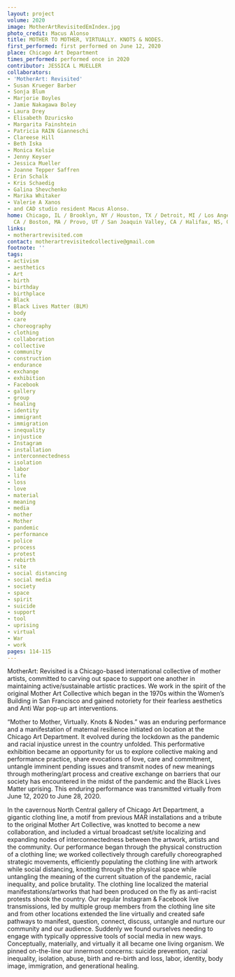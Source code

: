 ```yaml
---
layout: project
volume: 2020
image: MotherArtRevisitedEmIndex.jpg
photo_credit: Macus Alonso
title: MOTHER TO MOTHER, VIRTUALLY. KNOTS & NODES.
first_performed: first performed on June 12, 2020
place: Chicago Art Department
times_performed: performed once in 2020
contributor: JESSICA L MUELLER
collaborators:
- 'MotherArt: Revisited'
- Susan Krueger Barber
- Sonja Blum
- Marjorie Boyles
- Jamie Nakagawa Boley
- Laura Drey
- Elisabeth Dzuricsko
- Margarita Fainshtein
- Patricia RAIN Gianneschi
- Clareese Hill
- Beth Iska
- Monica Kelsie
- Jenny Keyser
- Jessica Mueller
- Joanne Tepper Saffren
- Erin Schalk
- Kris Schaedig
- Galina Shevchenko
- Marika Whitaker
- Valerie A Xanos
- and CAD studio resident Macus Alonso.
home: Chicago, IL / Brooklyn, NY / Houston, TX / Detroit, MI / Los Angeles, CA / Folsom,
  CA / Boston, MA / Provo, UT / San Joaquin Valley, CA / Halifax, NS, Canada
links:
- motherartrevisited.com
contact: motherartrevisitedcollective@gmail.com
footnote: ''
tags:
- activism
- aesthetics
- Art
- birth
- birthday
- birthplace
- Black
- Black Lives Matter (BLM)
- body
- care
- choreography
- clothing
- collaboration
- collective
- community
- construction
- endurance
- exchange
- exhibition
- Facebook
- gallery
- group
- healing
- identity
- immigrant
- immigration
- inequality
- injustice
- Instagram
- installation
- interconnectedness
- isolation
- labor
- life
- loss
- love
- material
- meaning
- media
- mother
- Mother
- pandemic
- performance
- police
- process
- protest
- rebirth
- site
- social distancing
- social media
- society
- space
- spirit
- suicide
- support
- tool
- uprising
- virtual
- War
- work
pages: 114-115
---
```


MotherArt: Revisited is a Chicago-based international collective of mother artists, committed to carving out space to support one another in maintaining active/sustainable artistic practices. We work in the spirit of the original Mother Art Collective which began in the 1970s within the Women’s Building in San Francisco and gained notoriety for their fearless aesthetics and Anti War pop-up art interventions. 

“Mother to Mother, Virtually. Knots &amp; Nodes.” was an enduring performance and a manifestation of maternal resilience initiated on location at the Chicago Art Department. It evolved during the lockdown as the pandemic and racial injustice unrest in the country unfolded. This performative exhibition became an opportunity for us to explore collective making and performance practice, share evocations of love, care and commitment, untangle imminent pending issues and transmit nodes of new meanings through mothering/art process and creative exchange on barriers that our society has encountered in the midst of the pandemic and the Black Lives Matter uprising. This enduring performance was transmitted virtually from June 12, 2020 to June 28, 2020. 

In the cavernous North Central gallery of Chicago Art Department, a gigantic clothing line, a motif from previous MAR installations and a tribute to the original Mother Art Collective, was knotted to become a new collaboration, and included a virtual broadcast set/site localizing and expanding nodes of interconnectedness between the artwork, artists and the community. Our performance began through the physical construction of a clothing line; we worked collectively through carefully choreographed strategic movements, efficiently populating the clothing line with artwork while social distancing, knotting through the physical space while untangling the meaning of the current situation of the pandemic, racial inequality, and police brutality. The clothing line localized the material manifestations/artworks that had been produced on the fly as anti-racist protests shook the country. Our regular Instagram &amp; Facebook live transmissions, led by multiple group members from the clothing line site and from other locations extended the line virtually and created safe pathways to manifest, question, connect, discuss, untangle and nurture our community and our audience. Suddenly we found ourselves needing to engage with typically oppressive tools of social media in new ways. Conceptually, materially, and virtually it all became one living organism. We pinned on-the-line our innermost concerns: suicide prevention, racial inequality, isolation, abuse, birth and re-birth and loss, labor, identity, body image, immigration, and generational healing.